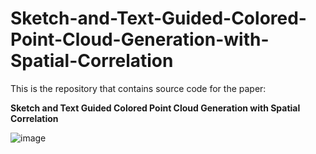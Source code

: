 # Sketch-and-Text-Guided-Colored-Point-Cloud-Generation-with-Spatial-Correlation

This is the repository that contains source code for the paper:

**Sketch and Text Guided Colored Point Cloud Generation with Spatial Correlation**

![image](https://github.com/hubigwaterdeep/SEK/blob/main/sketchtext5.png)
